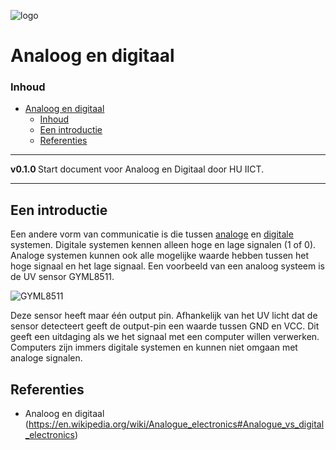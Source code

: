 ![logo](./img/Kennline_NTC.png) [](logo-id)

# Analoog en digitaal[](title-id)

### Inhoud[](toc-id) <!-- omit in toc -->

- [Analoog en digitaal](#analoog-en-digitaal)
    - [Inhoud](#inhoud)
  - [Een introductie](#een-introductie)
  - [Referenties](#referenties)

---

**v0.1.0 [](version-id)** Start document voor Analoog en Digitaal door HU IICT[](author-id).

---

## Een introductie

Een andere vorm van communicatie is die tussen [analoge](../analoog-en-digitaal/ADC/README.md) en [digitale](../analoog-en-digitaal/DAC/README.md) systemen. Digitale systemen kennen alleen hoge en lage signalen (1 of 0). Analoge systemen kunnen ook alle mogelijke waarde hebben tussen het hoge signaal en het lage signaal. Een voorbeeld van een analoog systeem is de UV sensor GYML8511. 

![GYML8511](./img/gyml8511.jpg)

Deze sensor heeft maar één output pin. Afhankelijk van het UV licht dat de sensor detecteert geeft de output-pin een waarde tussen GND en VCC. Dit geeft een uitdaging als we het signaal met een computer willen verwerken. Computers zijn immers digitale systemen en kunnen niet omgaan met analoge signalen.

## Referenties

- Analoog en digitaal (<https://en.wikipedia.org/wiki/Analogue_electronics#Analogue_vs_digital_electronics>)